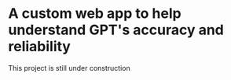 # A custom web app to help understand GPT's accuracy and reliability

This project is still under construction


